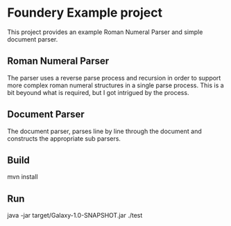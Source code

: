 # Foundery Example project

This project provides an example Roman Numeral Parser and simple document parser.

## Roman Numeral Parser
The parser uses a reverse parse process and recursion in order to support more complex roman numeral structures in a single parse process. This is a bit beyound what is required, but I got intrigued by the process.

## Document Parser
The document parser, parses line by line through the document and constructs the appropriate sub parsers.

## Build
mvn install

## Run
java -jar target/Galaxy-1.0-SNAPSHOT.jar ./test

